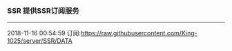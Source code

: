 ### SSR 提供SSR订阅服务
---
2018-11-16 00:54:59 订阅:https://raw.githubusercontent.com/King-1025/server/SSR/DATA
